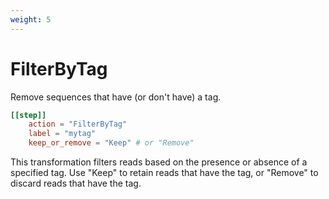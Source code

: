 ```yaml
---
weight: 5
---
```


# FilterByTag

Remove sequences that have (or don't have) a tag.

```toml
[[step]]
    action = "FilterByTag"
    label = "mytag"
    keep_or_remove = "Keep" # or "Remove"
```

This transformation filters reads based on the presence or absence of a specified tag. Use "Keep" to retain reads that have the tag, or "Remove" to discard reads that have the tag.
